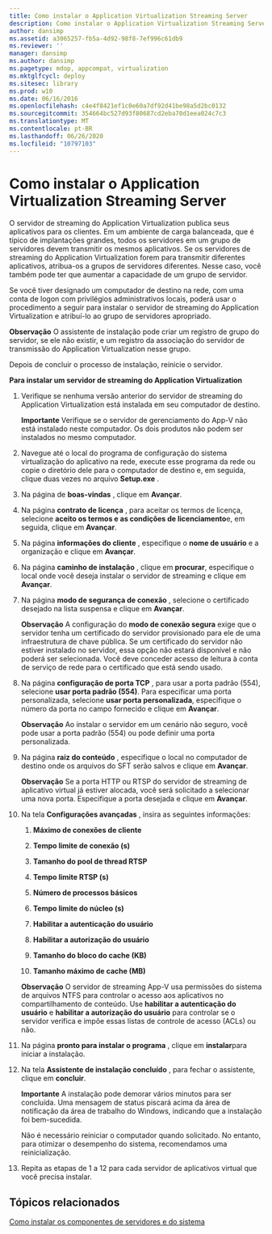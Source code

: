 ```yaml
---
title: Como instalar o Application Virtualization Streaming Server
description: Como instalar o Application Virtualization Streaming Server
author: dansimp
ms.assetid: a3065257-fb5a-4d92-98f8-7ef996c61db9
ms.reviewer: ''
manager: dansimp
ms.author: dansimp
ms.pagetype: mdop, appcompat, virtualization
ms.mktglfcycl: deploy
ms.sitesec: library
ms.prod: w10
ms.date: 06/16/2016
ms.openlocfilehash: c4e4f8421ef1c0e60a7df92d41be98a5d2bc0132
ms.sourcegitcommit: 354664bc527d93f80687cd2eba70d1eea024c7c3
ms.translationtype: MT
ms.contentlocale: pt-BR
ms.lasthandoff: 06/26/2020
ms.locfileid: "10797103"
---
```

# Como instalar o Application Virtualization Streaming Server


O servidor de streaming do Application Virtualization publica seus aplicativos para os clientes. Em um ambiente de carga balanceada, que é típico de implantações grandes, todos os servidores em um grupo de servidores devem transmitir os mesmos aplicativos. Se os servidores de streaming do Application Virtualization forem para transmitir diferentes aplicativos, atribua-os a grupos de servidores diferentes. Nesse caso, você também pode ter que aumentar a capacidade de um grupo de servidor.

Se você tiver designado um computador de destino na rede, com uma conta de logon com privilégios administrativos locais, poderá usar o procedimento a seguir para instalar o servidor de streaming do Application Virtualization e atribuí-lo ao grupo de servidores apropriado.

**Observação**  O assistente de instalação pode criar um registro de grupo do servidor, se ele não existir, e um registro da associação do servidor de transmissão do Application Virtualization nesse grupo.

 

Depois de concluir o processo de instalação, reinicie o servidor.

**Para instalar um servidor de streaming do Application Virtualization**

1.  Verifique se nenhuma versão anterior do servidor de streaming do Application Virtualization está instalada em seu computador de destino.

    **Importante**  Verifique se o servidor de gerenciamento do App-V não está instalado neste computador. Os dois produtos não podem ser instalados no mesmo computador.

     

2.  Navegue até o local do programa de configuração do sistema virtualização do aplicativo na rede, execute esse programa da rede ou copie o diretório dele para o computador de destino e, em seguida, clique duas vezes no arquivo **Setup.exe** .

3.  Na página de **boas-vindas** , clique em **Avançar**.

4.  Na página **contrato de licença** , para aceitar os termos de licença, selecione **aceito os termos e as condições de licenciamento**e, em seguida, clique em **Avançar**.

5.  Na página **informações do cliente** , especifique o **nome de usuário** e a organização e clique em **Avançar**.

6.  Na página **caminho de instalação** , clique em **procurar**, especifique o local onde você deseja instalar o servidor de streaming e clique em **Avançar**.

7.  Na página **modo de segurança de conexão** , selecione o certificado desejado na lista suspensa e clique em **Avançar**.

    **Observação**  A configuração do **modo de conexão segura** exige que o servidor tenha um certificado do servidor provisionado para ele de uma infraestrutura de chave pública. Se um certificado do servidor não estiver instalado no servidor, essa opção não estará disponível e não poderá ser selecionada. Você deve conceder acesso de leitura à conta de serviço de rede para o certificado que está sendo usado.

     

8.  Na página **configuração de porta TCP** , para usar a porta padrão (554), selecione **usar porta padrão (554)**. Para especificar uma porta personalizada, selecione **usar porta personalizada**, especifique o número da porta no campo fornecido e clique em **Avançar**.

    **Observação**  Ao instalar o servidor em um cenário não seguro, você pode usar a porta padrão (554) ou pode definir uma porta personalizada.

     

9.  Na página **raiz do conteúdo** , especifique o local no computador de destino onde os arquivos do SFT serão salvos e clique em **Avançar**.

    **Observação**  Se a porta HTTP ou RTSP do servidor de streaming de aplicativo virtual já estiver alocada, você será solicitado a selecionar uma nova porta. Especifique a porta desejada e clique em **Avançar**.

     

10. Na tela **Configurações avançadas** , insira as seguintes informações:

    1.  **Máximo de conexões de cliente**

    2.  **Tempo limite de conexão (s)**

    3.  **Tamanho do pool de thread RTSP**

    4.  **Tempo limite RTSP (s)**

    5.  **Número de processos básicos**

    6.  **Tempo limite do núcleo (s)**

    7.  **Habilitar a autenticação do usuário**

    8.  **Habilitar a autorização do usuário**

    9.  **Tamanho do bloco do cache (KB)**

    10. **Tamanho máximo de cache (MB)**

    **Observação**  O servidor de streaming App-V usa permissões do sistema de arquivos NTFS para controlar o acesso aos aplicativos no compartilhamento de conteúdo. Use **habilitar a autenticação do usuário** e **habilitar a autorização do usuário** para controlar se o servidor verifica e impõe essas listas de controle de acesso (ACLs) ou não.

     

11. Na página **pronto para instalar o programa** , clique em **instalar**para iniciar a instalação.

12. Na tela **Assistente de instalação concluído** , para fechar o assistente, clique em **concluir**.

    **Importante**  A instalação pode demorar vários minutos para ser concluída. Uma mensagem de status piscará acima da área de notificação da área de trabalho do Windows, indicando que a instalação foi bem-sucedida.

    Não é necessário reiniciar o computador quando solicitado. No entanto, para otimizar o desempenho do sistema, recomendamos uma reinicialização.

     

13. Repita as etapas de 1 a 12 para cada servidor de aplicativos virtual que você precisa instalar.

## Tópicos relacionados


[Como instalar os componentes de servidores e do sistema](how-to-install-the-servers-and-system-components.md)

 

 





